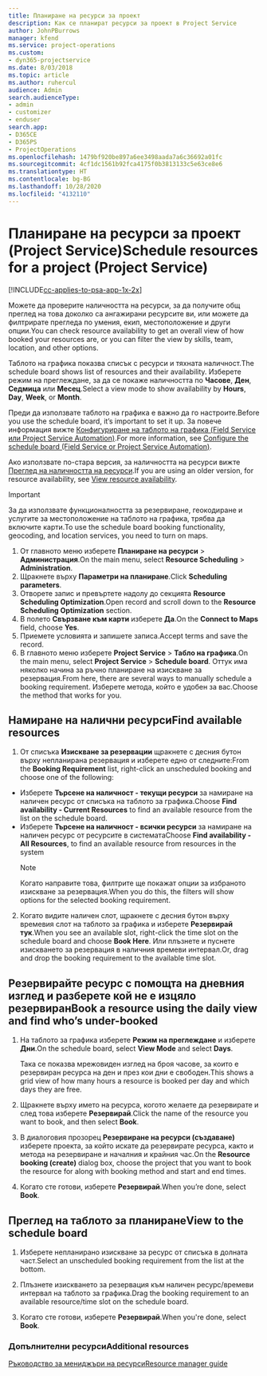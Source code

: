 ```yaml
---
title: Планиране на ресурси за проект
description: Как се планират ресурси за проект в Project Service
author: JohnPBurrows
manager: kfend
ms.service: project-operations
ms.custom:
- dyn365-projectservice
ms.date: 8/03/2018
ms.topic: article
ms.author: ruhercul
audience: Admin
search.audienceType:
- admin
- customizer
- enduser
search.app:
- D365CE
- D365PS
- ProjectOperations
ms.openlocfilehash: 1479bf920be897a6ee3498aada7a6c36692a01fc
ms.sourcegitcommit: 4cf1dc1561b92fca4175f0b3813133c5e63ce8e6
ms.translationtype: HT
ms.contentlocale: bg-BG
ms.lasthandoff: 10/28/2020
ms.locfileid: "4132110"
---
```

# <a name="schedule-resources-for-a-project-project-service"></a><span data-ttu-id="e4a61-103">Планиране на ресурси за проект (Project Service)</span><span class="sxs-lookup"><span data-stu-id="e4a61-103">Schedule resources for a project (Project Service)</span></span>

[!INCLUDE[cc-applies-to-psa-app-1x-2x](../includes/cc-applies-to-psa-app-1x-2x.md)]

<span data-ttu-id="e4a61-104">Можете да проверите наличността на ресурси, за да получите общ преглед на това доколко са ангажирани ресурсите ви, или можете да филтрирате прегледа по умения, екип, местоположение и други опции.</span><span class="sxs-lookup"><span data-stu-id="e4a61-104">You can check resource availability to get an overall view of how booked your resources are, or you can filter the view by skills, team, location, and other options.</span></span>  
  
<span data-ttu-id="e4a61-105">Таблото на графика показва списък с ресурси и тяхната наличност.</span><span class="sxs-lookup"><span data-stu-id="e4a61-105">The schedule board shows list of resources and their availability.</span></span> <span data-ttu-id="e4a61-106">Изберете режим на преглеждане, за да се покаже наличността по **Часове**, **Ден**, **Седмица** или **Месец**.</span><span class="sxs-lookup"><span data-stu-id="e4a61-106">Select a view mode to show availability by **Hours**, **Day**, **Week**, or **Month**.</span></span>  
  
<span data-ttu-id="e4a61-107">Преди да използвате таблото на графика е важно да го настроите.</span><span class="sxs-lookup"><span data-stu-id="e4a61-107">Before you use the schedule board, it’s important to set it up.</span></span> <span data-ttu-id="e4a61-108">За повече информация вижте [Конфигуриране на таблото на графика (Field Service или Project Service Automation)](https://docs.microsoft.com/dynamics365/field-service/configure-schedule-board).</span><span class="sxs-lookup"><span data-stu-id="e4a61-108">For more information, see [Configure the schedule board (Field Service or Project Service Automation)](https://docs.microsoft.com/dynamics365/field-service/configure-schedule-board).</span></span>
  
<span data-ttu-id="e4a61-109">Ако използвате по-стара версия, за наличността на ресурси вижте [Преглед на наличността на ресурси](../psa/view-resource-availability.md).</span><span class="sxs-lookup"><span data-stu-id="e4a61-109">If you are using an older version, for resource availability, see [View resource availability](../psa/view-resource-availability.md).</span></span>  

> [!IMPORTANT]
>  <span data-ttu-id="e4a61-110">За да използвате функционалността за резервиране, геокодиране и услугите за местоположение на таблото на графика, трябва да включите карти.</span><span class="sxs-lookup"><span data-stu-id="e4a61-110">To use the schedule board booking functionality, geocoding, and location services, you need to turn on maps.</span></span>  
> 
> 1. <span data-ttu-id="e4a61-111">От главното меню изберете **Планиране на ресурси** > **Администрация**.</span><span class="sxs-lookup"><span data-stu-id="e4a61-111">On the main menu, select **Resource Scheduling** > **Administration**.</span></span>  
> 2. <span data-ttu-id="e4a61-112">Щракнете върху **Параметри на планиране**.</span><span class="sxs-lookup"><span data-stu-id="e4a61-112">Click **Scheduling parameters**.</span></span>  
> 3. <span data-ttu-id="e4a61-113">Отворете запис и превъртете надолу до секцията **Resource Scheduling Optimization**.</span><span class="sxs-lookup"><span data-stu-id="e4a61-113">Open record and scroll down to the **Resource Scheduling Optimization** section.</span></span>  
> 4. <span data-ttu-id="e4a61-114">В полето **Свързване към карти** изберете **Да**.</span><span class="sxs-lookup"><span data-stu-id="e4a61-114">On the **Connect to Maps** field, choose **Yes**.</span></span>  
> 5. <span data-ttu-id="e4a61-115">Приемете условията и запишете записа.</span><span class="sxs-lookup"><span data-stu-id="e4a61-115">Accept terms and save the record.</span></span>  
> 6. <span data-ttu-id="e4a61-116">В главното меню изберете **Project Service** > **Табло на графика**.</span><span class="sxs-lookup"><span data-stu-id="e4a61-116">On the main menu, select **Project Service** > **Schedule board**.</span></span> <span data-ttu-id="e4a61-117">Оттук има няколко начина за ръчно планиране на изискване за резервация.</span><span class="sxs-lookup"><span data-stu-id="e4a61-117">From here, there are several ways to manually schedule a booking requirement.</span></span> <span data-ttu-id="e4a61-118">Изберете метода, който е удобен за вас.</span><span class="sxs-lookup"><span data-stu-id="e4a61-118">Choose the method that works for you.</span></span>
  
## <a name="find-available-resources"></a><span data-ttu-id="e4a61-119">Намиране на налични ресурси</span><span class="sxs-lookup"><span data-stu-id="e4a61-119">Find available resources</span></span>

1.  <span data-ttu-id="e4a61-120">От списъка **Изискване за резервации** щракнете с десния бутон върху непланирана резервация и изберете едно от следните:</span><span class="sxs-lookup"><span data-stu-id="e4a61-120">From the **Booking Requirement** list, right-click an unscheduled booking and choose one of the following:</span></span>  
  
- <span data-ttu-id="e4a61-121">Изберете **Търсене на наличност - текущи ресурси** за намиране на наличен ресурс от списъка на таблото за графика.</span><span class="sxs-lookup"><span data-stu-id="e4a61-121">Choose **Find availability - Current Resources** to find an available resource from the list on the schedule board.</span></span>  
- <span data-ttu-id="e4a61-122">Изберете **Търсене на наличност - всички ресурси** за намиране на наличен ресурс от ресурсите в системата</span><span class="sxs-lookup"><span data-stu-id="e4a61-122">Choose **Find availability - All Resources**, to find an available resource from resources in the system</span></span>  
   > [!NOTE]
   >  <span data-ttu-id="e4a61-123">Когато направите това, филтрите ще покажат опции за избраното изискване за резервация.</span><span class="sxs-lookup"><span data-stu-id="e4a61-123">When you do this, the filters will show options for the selected booking requirement.</span></span>  
  
2. <span data-ttu-id="e4a61-124">Когато видите наличен слот, щракнете с десния бутон върху времевия слот на таблото за графика и изберете **Резервирай тук**.</span><span class="sxs-lookup"><span data-stu-id="e4a61-124">When you see an available slot, right-click the time slot on the schedule board and choose **Book Here**.</span></span> <span data-ttu-id="e4a61-125">Или плъзнете и пуснете изискването за резервация в наличния времеви интервал.</span><span class="sxs-lookup"><span data-stu-id="e4a61-125">Or, drag and drop the booking requirement to the available time slot.</span></span>  
  

## <a name="book-a-resource-using-the-daily-view-and-find-whos-under-booked"></a><span data-ttu-id="e4a61-126">Резервирайте ресурс с помощта на дневния изглед и разберете кой не е изцяло резервиран</span><span class="sxs-lookup"><span data-stu-id="e4a61-126">Book a resource using the daily view and find who’s under-booked</span></span>
  
1.  <span data-ttu-id="e4a61-127">На таблото за графика изберете **Режим на преглеждане** и изберете **Дни**.</span><span class="sxs-lookup"><span data-stu-id="e4a61-127">On the schedule board, select **View Mode** and select **Days**.</span></span>  
  
    <span data-ttu-id="e4a61-128">Така се показва мрежовиден изглед на броя часове, за които е резервиран ресурса на ден и през кои дни е свободен.</span><span class="sxs-lookup"><span data-stu-id="e4a61-128">This shows a grid view of how many hours a resource is booked per day and which days they are free.</span></span>  
  
2.  <span data-ttu-id="e4a61-129">Щракнете върху името на ресурса, когото желаете да резервирате и след това изберете **Резервирай**.</span><span class="sxs-lookup"><span data-stu-id="e4a61-129">Click the name of the resource you want to book, and then select **Book**.</span></span>  
  
3.  <span data-ttu-id="e4a61-130">В диалоговия прозорец **Резервиране на ресурси (създаване)** изберете проекта, за който искате да резервирате ресурса, както и метода на резервиране и началния и крайния час.</span><span class="sxs-lookup"><span data-stu-id="e4a61-130">On the **Resource booking (create)** dialog box, choose the project that you want to book the resource for along with booking method and start and end times.</span></span>  
  
4.  <span data-ttu-id="e4a61-131">Когато сте готови, изберете **Резервирай**.</span><span class="sxs-lookup"><span data-stu-id="e4a61-131">When you’re done, select **Book**.</span></span>  
  
## <a name="view-to-the-schedule-board"></a><span data-ttu-id="e4a61-132">Преглед на таблото за планиране</span><span class="sxs-lookup"><span data-stu-id="e4a61-132">View to the schedule board</span></span>
  
1.  <span data-ttu-id="e4a61-133">Изберете непланирано изискване за ресурс от списъка в долната част.</span><span class="sxs-lookup"><span data-stu-id="e4a61-133">Select an unscheduled booking requirement from the list at the bottom.</span></span>  
  
2.  <span data-ttu-id="e4a61-134">Плъзнете изискването за резервация към наличен ресурс/времеви интервал на таблото за графика.</span><span class="sxs-lookup"><span data-stu-id="e4a61-134">Drag the booking requirement to an available resource/time slot on the schedule board.</span></span>  
  
3.  <span data-ttu-id="e4a61-135">Когато сте готови, изберете **Резервирай**.</span><span class="sxs-lookup"><span data-stu-id="e4a61-135">When you're done, select **Book**.</span></span>  
  
### <a name="additional-resources"></a><span data-ttu-id="e4a61-136">Допълнителни ресурси</span><span class="sxs-lookup"><span data-stu-id="e4a61-136">Additional resources</span></span>  
 [<span data-ttu-id="e4a61-137">Ръководство за мениджъри на ресурси</span><span class="sxs-lookup"><span data-stu-id="e4a61-137">Resource manager guide</span></span>](../psa/resource-manager-guide.md)
